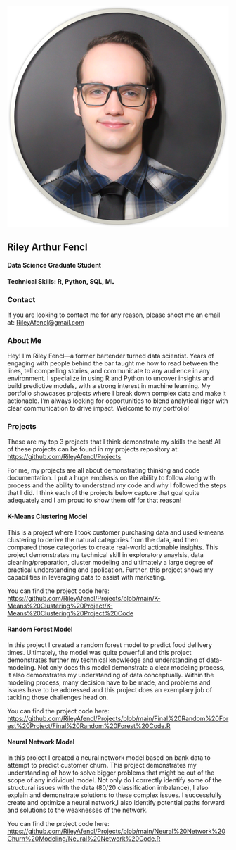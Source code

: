 ![Portfolio Headshot](/Assets/Images/Headshot.png)

## Riley Arthur Fencl
#### Data Science Graduate Student
#### Technical Skills: R, Python, SQL, ML

### Contact
If you are looking to contact me for any reason, please shoot me an email at: RileyAfencl@gmail.com

### About Me
Hey! I'm Riley Fencl—a former bartender turned data scientist. Years of engaging with people behind the bar taught me how to read between the lines, tell compelling stories, and communicate to any audience in any environment. I specialize in using R and Python to uncover insights and build predictive models, with a strong interest in machine learning. My portfolio showcases projects where I break down complex data and make it actionable. I’m always looking for opportunities to blend analytical rigor with clear communication to drive impact. Welcome to my portfolio!

### Projects
These are my top 3 projects that I think demonstrate my skills the best! All of these projects can be found in my projects repository at: https://github.com/RileyAfencl/Projects

For me, my projects are all about demonstrating thinking and code documentation. I put a huge emphasis on the ability to follow along with process and the ability to understand my code and why I followed the steps that I did. I think each of the projects below capture that goal quite adequately and I am proud to show them off for that reason!

#### K-Means Clustering Model
This is a project where I took customer purchasing data and used k-means clustering to derive the natural categories from the data, and then compared those categories to create real-world actionable insights. 
This project demonstrates my technical skill in exploratory anaylsis, data cleaning/preparation, cluster modeling and ultimately a large degree of practical understanding and application. Further, this project
shows my capabilities in leveraging data to assist with marketing. 

You can find the project code here: https://github.com/RileyAfencl/Projects/blob/main/K-Means%20Clustering%20Project/K-Means%20Clustering%20Project%20Code

#### Random Forest Model
In this project I created a random forest model to predict food delilvery times. Ultimately, the model was quite powerful and this project demonstrates further my technical knowledge and understanding of data-modeling. 
Not only does this model demonstrate a clear modeling process, it also demonstrates my understanding of data conceptually. Within the modeling process, many decision have to be made, and problems and issues have to be 
addressed and this project does an exemplary job of tackling those challenges head on. 

You can find the project code here: https://github.com/RileyAfencl/Projects/blob/main/Final%20Random%20Forest%20Project/Final%20Random%20Forest%20Code.R

#### Neural Network Model
In this project I created a neural network model based on bank data to attempt to predict customer churn. This project demonstrates my understanding of how to solve bigger problems that might be out of the scope of any 
individual model. Not only do I correctly identify some of the structural issues with the data (80/20 classification imbalance), I also explain and demonstrate solutions to these complex issues. I successfully create and optimize a neural network,I also identify potential paths forward and solutions to the weaknesses of the network.

You can find the project code here:  https://github.com/RileyAfencl/Projects/blob/main/Neural%20Network%20Churn%20Modeling/Neural%20Network%20Code.R


